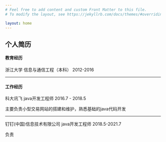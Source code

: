 ```yaml
---
# Feel free to add content and custom Front Matter to this file.
# To modify the layout, see https://jekyllrb.com/docs/themes/#overriding-theme-defaults

layout: home
---
```


## 个人简历

#### 教育经历

浙江大学    信息与通信工程（本科）                2012-2016

<hr>

#### 工作经历

科大讯飞   java开发工程师  2016.7 - 2018.5

主要负责小型交易网站的搭建和维护，熟悉基础的java代码开发

<hr>

钉钉(中国)信息技术有限公司 java开发工程师 2018.5-2021.7

负责
